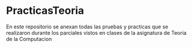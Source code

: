 # PracticasTeoria
En este repositorio se anexan todas las pruebas y practicas que se realizaron durante los parciales vistos en clases de la asignatura de Teoria de la Computacion
